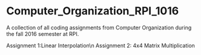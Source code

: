 # Computer_Organization_RPI_1016
A collection of all coding assignments from Computer Organization during the fall 2016 semester at RPI.

Assignment 1:Linear Interpolation\n
Assignment 2: 4x4 Matrix Multiplication
